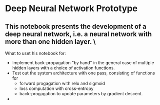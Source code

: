 # Deep Neural Network Prototype
## This notebook presents the development of a deep neural network, i.e. a neural network with more than one hidden layer. \

What to uset his notebook for:
- Implement back-propagation "by hand" in the general case of multiple hidden layers with a choice of activation functions.
- Test out the system architecture with one pass, consisting of functions for 
  - forward progagation with relu and sigmoid
  - loss computation with cross-entropy
  - back-progagation to update parameters by gradient descent.
- 
